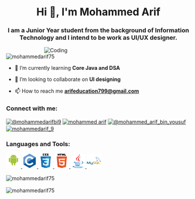 
<h1 align="center">Hi 👋, I'm Mohammed Arif</h1>
<h3 align="center">I am a Junior Year student from the background of Information Technology and I intend to be work as UI/UX designer.</h3>
<img align="right" alt="Coding" width="400" src="https://i.pinimg.com/originals/e8/f4/53/e8f453469a3ec97ecd354df465d73913.gif">

<p align="left"> <img src="https://komarev.com/ghpvc/?username=mohammedarif75&label=Profile%20views&color=0e75b6&style=flat" alt="mohammedarif75" /> </p>

<p align="left"> <a href="https://twitter.com/@mohammedarifbi9" target="blank"></a> </p>

- 🌱 I’m currently learning **Core Java and DSA**

- 👯 I’m looking to collaborate on **UI designing**

- 📫 How to reach me **arifeducation799@gmail.com**

<h3 align="left">Connect with me:</h3>
<p align="left">
<a href="https://twitter.com/Mohammedarifbi2?t=TcAyaSUCtn0YZyMzxNZX4w&s=08" target="blank"><img align="center" src="https://raw.githubusercontent.com/rahuldkjain/github-profile-readme-generator/master/src/images/icons/Social/twitter.svg" alt="@mohammedarifbi9" height="30" width="40" /></a>
<a href="https://www.linkedin.com/in/mohammed-arif-bin-yousuf-221723228" target="blank"><img align="center" src="https://raw.githubusercontent.com/rahuldkjain/github-profile-readme-generator/master/src/images/icons/Social/linked-in-alt.svg" alt="mohammed arif" height="30" width="40" /></a>
<a href="https://www.instagram.com/mohammed_arif_bin_yousuf/" target="blank"><img align="center" src="https://raw.githubusercontent.com/rahuldkjain/github-profile-readme-generator/master/src/images/icons/Social/instagram.svg" alt="@mohammed_arif_bin_yousuf" height="30" width="40" /></a>
<a href="https://www.codechef.com/users/mohammedarif_9" target="blank"><img align="center" src="https://cdn.jsdelivr.net/npm/simple-icons@3.1.0/icons/codechef.svg" alt="mohammedarif_9" height="30" width="40" /></a>
</p>

<h3 align="left">Languages and Tools:</h3>
<p align="left"> <a href="https://developer.android.com" target="_blank" rel="noreferrer"> <img src="https://raw.githubusercontent.com/devicons/devicon/master/icons/android/android-original-wordmark.svg" alt="android" width="40" height="40"/> </a> <a href="https://www.cprogramming.com/" target="_blank" rel="noreferrer"> <img src="https://raw.githubusercontent.com/devicons/devicon/master/icons/c/c-original.svg" alt="c" width="40" height="40"/> </a> <a href="https://www.w3schools.com/css/" target="_blank" rel="noreferrer"> <img src="https://raw.githubusercontent.com/devicons/devicon/master/icons/css3/css3-original-wordmark.svg" alt="css3" width="40" height="40"/> </a> <a href="https://www.w3.org/html/" target="_blank" rel="noreferrer"> <img src="https://raw.githubusercontent.com/devicons/devicon/master/icons/html5/html5-original-wordmark.svg" alt="html5" width="40" height="40"/> </a> <a href="https://www.java.com" target="_blank" rel="noreferrer"> <img src="https://raw.githubusercontent.com/devicons/devicon/master/icons/java/java-original.svg" alt="java" width="40" height="40"/> </a> <a href="https://www.mysql.com/" target="_blank" rel="noreferrer"> <img src="https://raw.githubusercontent.com/devicons/devicon/master/icons/mysql/mysql-original-wordmark.svg" alt="mysql" width="40" height="40"/> </a> </p>


<p><img align="center" src="https://github-readme-stats.vercel.app/api/top-langs?username=Mohammed-Arif-3&show_icons=true&locale=en&layout=compact" alt="mohammedarif75" /></p>
<p><img align="center" src="https://github-readme-streak-stats.herokuapp.com/?user=Mohammed-Arif-3&" alt="mohammedarif75" /></p>
